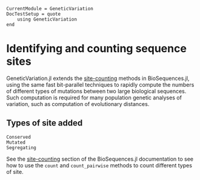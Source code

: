 ```@meta
CurrentModule = GeneticVariation
DocTestSetup = quote
    using GeneticVariation
end
```

# Identifying and counting sequence sites

GeneticVariation.jl extends the [site-counting](https://biojulia.github.io/BioSequences.jl/stable/sequences/bioseq/#site-counting)
methods in BioSequences.jl, using the same fast bit-parallel techniques to rapidly
compute the numbers of different types of mutations between two large biological sequences.
Such computation is required for many population genetic analyses of variation, such
as computation of evolutionary distances.

## Types of site added

```@docs
Conserved
Mutated
Segregating
```

See the [site-counting](https://biojulia.github.io/BioSequences.jl/stable/sequences/bioseq/#site-counting)
section of the BioSequences.jl documentation to see how to use the `count` and
`count_pairwise` methods to count different types of site.

